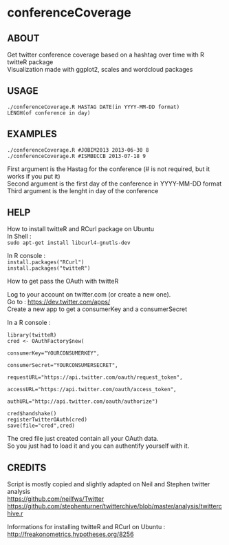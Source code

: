 conferenceCoverage
===

ABOUT
---
Get twitter conference coverage based on a hashtag over time with R twitteR package  
Visualization made with ggplot2, scales and wordcloud packages

USAGE
---
<code>./conferenceCoverage.R HASTAG DATE(in YYYY-MM-DD format) LENGH(of conference in day)</code>

EXAMPLES
---
<code>./conferenceCoverage.R #JOBIM2013 2013-06-30 8</code>  
<code>./conferenceCoverage.R #ISMBECCB 2013-07-18 9</code>

First argument is the Hastag for the conference (# is not required, but it works if you put it)  
Second argument is the first day of the conference in YYYY-MM-DD format  
Third argument is the lenght in day of the conference

HELP
---
How to install twitteR and RCurl package on Ubuntu  
In Shell :  
<code>sudo apt-get install libcurl4-gnutls-dev</code>

In R console :  
<code>install.packages("RCurl")</code>  
<code>install.packages("twitteR")</code>

How to get pass the OAuth with twitteR

Log to your account on twitter.com (or create a new one).  
Go to : https://dev.twitter.com/apps/  
Create a new app to get a consumerKey and a consumerSecret

In a R console :  

<code>library(twitteR)</code>  
<code>cred <- OAuthFactory$new(</code>
<pre><code>consumerKey="YOURCONSUMERKEY",</code></pre>
<pre><code>consumerSecret="YOURCONSUMERSECRET",</code></pre>
<pre><code>requestURL="https://api.twitter.com/oauth/request_token",</code></pre>
<pre><code>accessURL="https://api.twitter.com/oauth/access_token",</code></pre>
<pre><code>authURL="http://api.twitter.com/oauth/authorize")</code></pre>
<code>cred$handshake()</code>  
<code>registerTwitterOAuth(cred)</code>  
<code>save(file="cred",cred)</code>  

The cred file just created contain all your OAuth data.  
So you just had to load it and you can authentify yourself with it.

CREDITS
---
Script is mostly copied and slightly adapted on Neil and Stephen twitter analysis  
https://github.com/neilfws/Twitter  
https://github.com/stephenturner/twitterchive/blob/master/analysis/twitterchive.r

Informations for installing twitteR and RCurl on Ubuntu :  
http://freakonometrics.hypotheses.org/8256  
